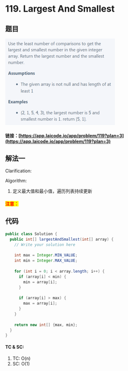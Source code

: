 # 119. Largest And Smallest

## 题目

![](<.gitbook/assets/image (118).png>)

#### 链接：[https://app.laicode.io/app/problem/119?plan=3](https://app.laicode.io/app/problem/119?plan=3)

## 解法一

Clarification:&#x20;

Algorithm:&#x20;

1. 定义最大值和最小值，遍历列表持续更新

#### <mark style="color:red;">注意：</mark>

## 代码

```java
public class Solution {
  public int[] largestAndSmallest(int[] array) {
    // Write your solution here

    int max = Integer.MIN_VALUE;
    int min = Integer.MAX_VALUE;

    for (int i = 0; i < array.length; i++) {
      if (array[i] < min) {
        min = array[i];
      }

      if (array[i] > max) {
        max = array[i];
      }
    }

    return new int[] {max, min};
  }
}

```

#### TC & SC:&#x20;

1. TC: O(n)
2. SC: O(1)
